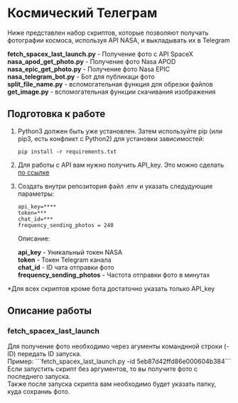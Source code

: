 <h1>Космический Телеграм</h1>

Ниже представлен набор скриптов, которые позволяют получать фотографии космоса, используя API NASA, и выкладывать их в Telegram

<b>fetch_spacex_last_launch.py</b> - Получение фото с API SpaceX <br>
<b>nasa_apod_get_photo.py</b> - Получение фото Nasa APOD <br>
<b>nasa_epic_get_photo.py</b> - Получение фото Nasa EPIC <br>
<b>nasa_telegram_bot.py</b> - Бот для публикаци фото <br>
<b>split_file_name.py</b> - вспомогательная функция для обрезки файлов <br>
<b>get_image.py</b> - вспомогательная функции скачивания изображения <br>

<h2>Подготовка к работе</h2>

1. Python3 должен быть уже установлен. Затем используйте pip (или pip3, есть конфликт с Python2) для установки зависимостей:
   
   ``` pip install -r requirements.txt ```

2. Для работы с API вам нужно получить API_key. Это можно сделать <a href ="https://api.nasa.gov/#apod">по ссылке </a>
3. Создать внутри репозитория файл .env и указать следудующие параметры:
   ```
   api_key=**** 
   token=*** 
   chat_id=*** 
   frequency_sending_photos = 240 
   ```
   Описание:
    
   <b>api_key</b> - Уникальный токен NASA <br>
   <b>token</b> - Токен Telegram канала <br>
   <b>chat_id</b> - ID чата отправки фото<br>
   <b>frequency_sending_photos</b> - Частота отправки фото в минутах <br>

  *Для всех скриптов кроме бота достаточно указать только API_key <br>
   
<h2>Описание работы</h2>
<h3>fetch_spacex_last_launch</h3>
Для получение фото необходимо через агументы команднной строки (-ID) передать ID запуска. <br>
Пример: 
```fetch_spacex_last_launch.py -id 5eb87d42ffd86e000604b384```
Если запустить скрипт без аргументов, то вы получите фото с последнего запуска. <br>
Также после запуска скрипта вам необходимо будет указать папку, куда сохраниь фото.
